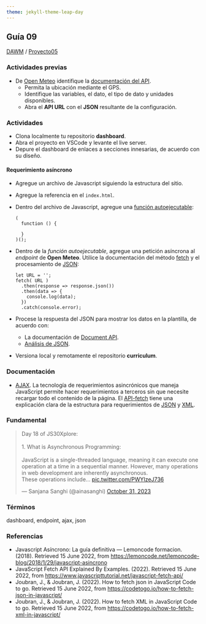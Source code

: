 ```yaml
---
theme: jekyll-theme-leap-day
---
```


## Guía 09

[DAWM](/DAWM/) / [Proyecto05](/DAWM/proyectos/2023/proyecto05)

### Actividades previas

* De [Open Meteo](https://open-meteo.com/) identifique la [documentación del API](https://open-meteo.com/en/docs).
  - Permita la ubicación mediante el GPS.
  - Identifique las variables, el dato, el tipo de dato y unidades disponibles.
  - Abra el **API URL** con el **JSON** resultante de la configuración.

### Actividades

* Clona localmente tu repositorio **dashboard**.
* Abra el proyecto en VSCode y levante el live server.
* Depure el dashboard de enlaces a secciones innesarias, de acuerdo con su diseño.

#### Requerimiento asíncrono

* Agregue un archivo de Javascript siguiendo la estructura del sitio. 
* Agregue la referencia en el `index.html`.
* Dentro del archivo de Javascript, agregue una [función autoejecutable](https://developer.mozilla.org/es/docs/Glossary/IIFE):

  ```
  (
    function () {
        
    }
  )();
  ```
* Dentro de la _función autoejecutable_, agregue una petición asíncrona al _endpoint_ de **Open Meteo**. Utilice la documentación del método [fetch](https://www.javascripttutorial.net/javascript-fetch-api/) y el procesamiento de [JSON](https://codetogo.io/how-to-fetch-json-in-javascript/):

  ```
  let URL = '';
  fetch( URL )
    .then(response => response.json())
    .then(data => {
      console.log(data);
    })
    .catch(console.error);
  ```

* Procese la respuesta del JSON para mostrar los datos en la plantilla, de acuerdo con:
  - La documentación de [Document API](https://developer.mozilla.org/es/docs/Web/API/Document).
  - [Análisis de JSON](https://blog.greenroots.info/how-to-parse-json-in-javascript).

* Versiona local y remotamente el repositorio **curriculum**.

### Documentación

* [AJAX](https://www.espai.es/blog/2019/07/ajax-con-fetch-api/). La tecnología de requerimientos asincrónicos que maneja JavaScript permite hacer requerimientos a terceros sin que necesite recargar todo el contenido de la página. El [API-fetch](https://www.javascripttutorial.net/javascript-fetch-api/) tiene una explicación clara de la estructura para requerimientos de [JSON](https://codetogo.io/how-to-fetch-json-in-javascript/) y [XML](https://codetogo.io/how-to-fetch-xml-in-javascript/).

### Fundamental

<blockquote class="twitter-tweet"><p lang="en" dir="ltr">Day 18 of JS30Xplore:<br><br>1. What is Asynchronous Programming:<br><br>JavaScript is a single-threaded language, meaning it can execute one operation at a time in a sequential manner. However, many operations in web development are inherently asynchronous.<br> These operations include… <a href="https://t.co/PWYIzeJ736">pic.twitter.com/PWYIzeJ736</a></p>&mdash; Sanjana Sanghi (@ainasanghi) <a href="https://twitter.com/ainasanghi/status/1719306612165468659?ref_src=twsrc%5Etfw">October 31, 2023</a></blockquote> <script async src="https://platform.twitter.com/widgets.js" charset="utf-8"></script>

### Términos

dashboard, endpoint, ajax, json

### Referencias

* Javascript Asíncrono: La guía definitiva — Lemoncode formacion. (2018). Retrieved 15 June 2022, from https://lemoncode.net/lemoncode-blog/2018/1/29/javascript-asincrono
* JavaScript Fetch API Explained By Examples. (2022). Retrieved 15 June 2022, from https://www.javascripttutorial.net/javascript-fetch-api/
* Joubran, J., & Joubran, J. (2022). How to fetch json in JavaScript Code to go. Retrieved 15 June 2022, from https://codetogo.io/how-to-fetch-json-in-javascript/
* Joubran, J., & Joubran, J. (2022). How to fetch XML in JavaScript Code to go. Retrieved 15 June 2022, from https://codetogo.io/how-to-fetch-xml-in-javascript/